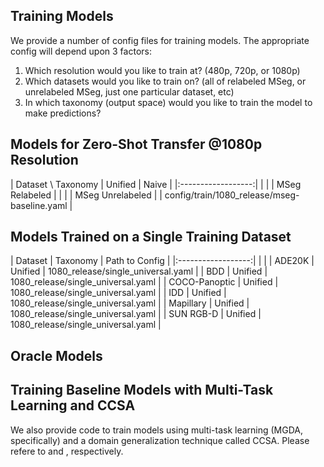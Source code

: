 
## Training Models

We provide a number of config files for training models. The appropriate config will depend upon 3 factors:
1. Which resolution would you like to train at? (480p, 720p, or 1080p)
2. Which datasets would you like to train on? (all of relabeled MSeg, or unrelabeled MSeg, just one particular dataset, etc)
3. In which taxonomy (output space) would you like to train the model to make predictions?

## Models for Zero-Shot Transfer @1080p Resolution
| Dataset \ Taxonomy | Unified  | Naive  |
|:------------------:| | |
| MSeg Relabeled | | |
| MSeg Unrelabeled | | config/train/1080_release/mseg-baseline.yaml |

## Models Trained on a Single Training Dataset

| Dataset | Taxonomy | Path to Config |
|:------------------:| | |
| ADE20K | Unified | 1080_release/single_universal.yaml |
| BDD | Unified | 1080_release/single_universal.yaml |
| COCO-Panoptic | Unified | 1080_release/single_universal.yaml |
| IDD | Unified | 1080_release/single_universal.yaml |
| Mapillary | Unified | 1080_release/single_universal.yaml |
| SUN RGB-D | Unified | 1080_release/single_universal.yaml |

## Oracle Models

## Training Baseline Models with Multi-Task Learning and CCSA

We also provide code to train models using multi-task learning (MGDA, specifically) and a domain generalization technique called CCSA. Please refere to []() and [](), respectively.
